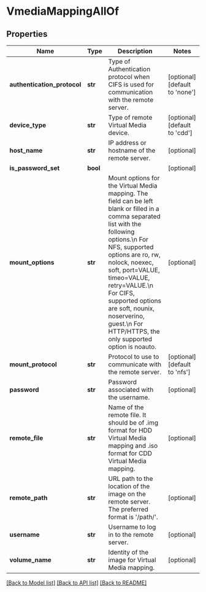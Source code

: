 # VmediaMappingAllOf

## Properties
Name | Type | Description | Notes
------------ | ------------- | ------------- | -------------
**authentication_protocol** | **str** | Type of Authentication protocol when CIFS is used for communication with the remote server.   | [optional] [default to 'none']
**device_type** | **str** | Type of remote Virtual Media device.   | [optional] [default to 'cdd']
**host_name** | **str** | IP address or hostname of the remote server.   | [optional] 
**is_password_set** | **bool** |  | [optional] 
**mount_options** | **str** | Mount options for the Virtual Media mapping. The field can be left blank or filled in a comma separated list with the following options.\\n For NFS, supported options are ro, rw, nolock, noexec, soft, port&#x3D;VALUE, timeo&#x3D;VALUE, retry&#x3D;VALUE.\\n For CIFS, supported options are soft, nounix, noserverino, guest.\\n For HTTP/HTTPS, the only supported option is noauto.   | [optional] 
**mount_protocol** | **str** | Protocol to use to communicate with the remote server.   | [optional] [default to 'nfs']
**password** | **str** | Password associated with the username.   | [optional] 
**remote_file** | **str** | Name of the remote file. It should be of .img format for HDD Virtual Media mapping and .iso format for CDD Virtual Media mapping.   | [optional] 
**remote_path** | **str** | URL path to the location of the image on the remote server. The preferred format is &#39;/path/&#39;.   | [optional] 
**username** | **str** | Username to log in to the remote server.   | [optional] 
**volume_name** | **str** | Identity of the image for Virtual Media mapping.    | [optional] 

[[Back to Model list]](../README.md#documentation-for-models) [[Back to API list]](../README.md#documentation-for-api-endpoints) [[Back to README]](../README.md)


